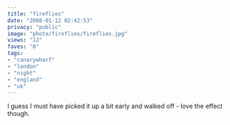 ```yaml
---
title: "fireflies"
date: "2008-01-12 02:42:53"
privacy: "public"
image: "photo/fireflies/fireflies.jpg"
views: "12"
faves: "0"
tags:
- "canarywharf"
- "london"
- "night"
- "england"
- "uk"
---
```

I guess I must have picked it up a bit early and walked off - love the effect though.

